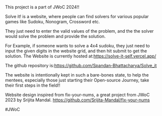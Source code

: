 This project is a part of JWoC 2024!!

Solve it! is a website, where people can find solvers for various popular games like Sudoku, Nonogram, Crossword etc.

They just need to enter the valid values of the problem, and the the solver would solve the problem and provide the solution.

For Example, if someone wants to solve  a 4x4 sudoku, they just need to input the given digits in the website grid, and then hit submit to get the solution.
The Website is currently hosted at:https://solve-it-self.vercel.app/

The github repository is:https://github.com/Spandan-Bhattacharya/Solve_it

The website is intentionally kept in such a bare-bones state, to help the mentees, especially those just starting their Open-source Journey, take their first steps in the field!!

Website design inspired from fix-your-nums, a great project from JWoC 2023 by Srijita Mandal.
https://github.com/Srijita-Mandal/fix-your-nums

#JWoC
